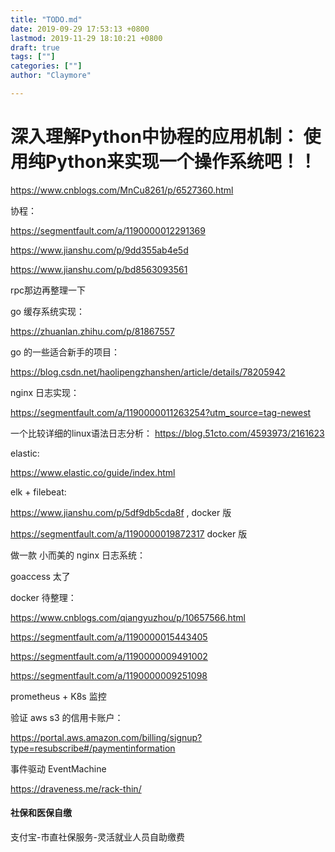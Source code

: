 ```yaml
---
title: "TODO.md"
date: 2019-09-29 17:53:13 +0800
lastmod: 2019-11-29 18:10:21 +0800
draft: true
tags: [""]
categories: [""]
author: "Claymore"

---
```

# 深入理解Python中协程的应用机制： 使用纯Python来实现一个操作系统吧！！

https://www.cnblogs.com/MnCu8261/p/6527360.html



协程：

https://segmentfault.com/a/1190000012291369

https://www.jianshu.com/p/9dd355ab4e5d

https://www.jianshu.com/p/bd8563093561



rpc那边再整理一下



go 缓存系统实现：

 https://zhuanlan.zhihu.com/p/81867557 



go 的一些适合新手的项目：

 https://blog.csdn.net/haolipengzhanshen/article/details/78205942 



nginx 日志实现：

 https://segmentfault.com/a/1190000011263254?utm_source=tag-newest 



一个比较详细的linux语法日志分析： https://blog.51cto.com/4593973/2161623 



elastic:

 https://www.elastic.co/guide/index.html 

elk + filebeat:

 https://www.jianshu.com/p/5df9db5cda8f , docker 版

 https://segmentfault.com/a/1190000019872317  docker 版



做一款 小而美的 nginx 日志系统：

goaccess 太了





docker 待整理：

 https://www.cnblogs.com/qiangyuzhou/p/10657566.html 

 https://segmentfault.com/a/1190000015443405 

 https://segmentfault.com/a/1190000009491002 

 https://segmentfault.com/a/1190000009251098 



prometheus + K8s 监控





验证 aws s3 的信用卡账户：

https://portal.aws.amazon.com/billing/signup?type=resubscribe#/paymentinformation





事件驱动 EventMachine 

https://draveness.me/rack-thin/





#### 社保和医保自缴

支付宝-市直社保服务-灵活就业人员自助缴费